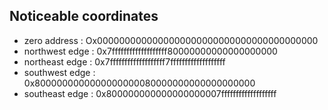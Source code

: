 ## Noticeable coordinates 

* zero address :    Ox0000000000000000000000000000000000000000
* northwest edge :  0x7fffffffffffffffffff80000000000000000000
* northeast edge :  0x7fffffffffffffffffff7fffffffffffffffffff
* southwest edge :  0x8000000000000000000080000000000000000000
* southeast edge :  0x800000000000000000007fffffffffffffffffff

